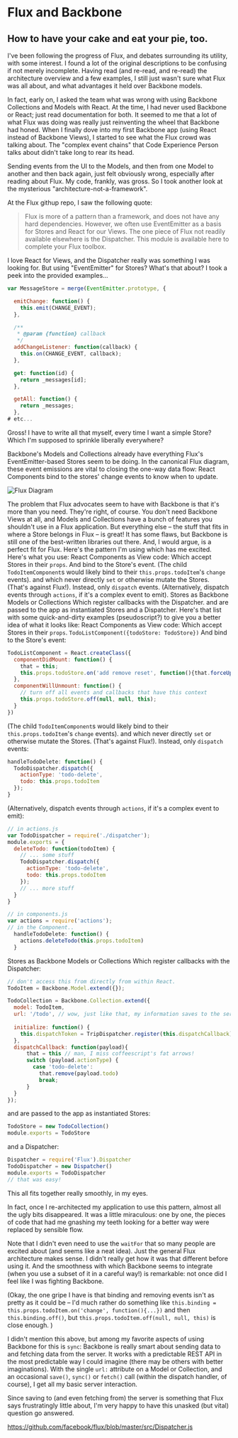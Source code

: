 # Flux and Backbone
## How to have your cake and eat your pie, too. 

I've been following the progress of Flux, and debates surrounding its utility, with some interest. I found a lot of the original descriptions to be confusing if not merely incomplete. Having read (and re-read, and re-read) the architecture overview and a few examples, I still just wasn't sure  what Flux was all about, and what advantages it held over Backbone models. 

In fact, early on, I asked the team what was wrong with using Backbone Collections and Models with React. At the time, I had never used Backbone or React; just read documentation for both. It seemed to me that a lot of what Flux was doing was really just reinventing the wheel that Backbone had honed. 
When I finally dove into my first Backbone app (using React instead of Backbone Views), I started to see what the Flux crowd was talking about. The "complex event chains" that Code Experience Person talks about didn't take long to rear its head. 

Sending events from the UI to the Models, and then from one Model to another and then back again, just felt obviously wrong, especially after reading about Flux. My code, frankly, was gross. So I took another look at the mysterious "architecture-not-a-framework". 

At the Flux githup repo, I saw the following quote: 

> Flux is more of a pattern than a framework, and does not have any hard dependencies. However, we often use EventEmitter as a basis for Stores and React for our Views. The one piece of Flux not readily available elsewhere is the Dispatcher. This module is available here to complete your Flux toolbox.

I love React for Views, and the Dispatcher really was something I was looking for. But using "EventEmitter" for Stores? What's that about? I took a peek into the provided examples... 
```javascript
var MessageStore = merge(EventEmitter.prototype, {

  emitChange: function() {
    this.emit(CHANGE_EVENT);
  },

  /**
   * @param {function} callback
   */
  addChangeListener: function(callback) {
    this.on(CHANGE_EVENT, callback);
  },

  get: function(id) {
    return _messages[id];
  },

  getAll: function() {
    return _messages;
  },
# etc...
```

Gross! I have to write all that myself, every time I want a simple Store? Which I'm supposed to sprinkle liberally everywhere?

Backbone's Models and Collections already have everything Flux's EventEmitter-based Stores seem to be doing. In the canonical Flux diagram, these event emissions are vital to closing the one-way data flow: React Components bind to the stores' change events to know when to update. 

![Flux Diagram](https://github.com/facebook/flux/raw/master/docs/img/flux-diagram-white-background.png)

The problem that Flux advocates seem to have with Backbone is that it's more than you need. They're right, of course. You don't need Backbone Views at all, and Models and Collections have a bunch of features you shouldn't use in a Flux application. 
But everything else – the stuff that fits in where a Store belongs in Flux – is great! It has some flaws, but Backbone is still one of the best-written libraries out there. And, I would argue, is a perfect fit for Flux.
Here's the pattern I'm using which has me excited. Here's what you use:
React Components as View code:
Which accept Stores in their `props`.
And bind to the Store's event.
(The child `TodoItemComponent`s would likely bind to their `this.props.todoItem`'s `change` events). 
and which never directly `set` or otherwise mutate the Stores. (That's against Flux!). Instead, only `dispatch` events.
(Alternatively, dispatch events through `actions`, if it's a complex event to emit).
Stores as Backbone Models or Collections
Which register callbacks with the Dispatcher.
and are passed to the app as instantiated Stores
and a Dispatcher.
Here's that list with some quick-and-dirty examples (pseudoscript?) to give you a better idea of what it looks like:
React Components as View code:
Which accept Stores in their `props`.
`TodoListComponent({todoStore: TodoStore})`
And bind to the Store's event:
```javascript
TodoListComponent = React.createClass({
  componentDidMount: function() {
    that = this;
    this.props.todoStore.on('add remove reset', function(){that.forceUpdate()}, this);
  },
  componentWillUnmount: function() {
    // turn off all events and callbacks that have this context 
    this.props.todoStore.off(null, null, this);
  }
})
```
(The child `TodoItemComponent`s would likely bind to their `this.props.todoItem`'s `change` events). 
and which never directly `set` or otherwise mutate the Stores. (That's against Flux!). Instead, only `dispatch` events: 
```javascript
handleTodoDelete: function() {
  TodoDispatcher.dispatch({
    actionType: 'todo-delete',
    todo: this.props.todoItem
  });
}
```
(Alternatively, dispatch events through `actions`, if it's a complex event to emit):
```js
// in actions.js
var TodoDispatcher = require('./dispatcher');
module.exports = {
  deleteTodo: function(todoItem) {
    // ... some stuff
    TodoDispatcher.dispatch({
      actionType: 'todo-delete',
      todo: this.props.todoItem
    });
    // ... more stuff
  }
}

// in components.js
var actions = require('actions');
// in the Component..
  handleTodoDelete: function() {
    actions.deleteTodo(this.props.todoItem)
  }
```
Stores as Backbone Models or Collections
Which register callbacks with the Dispatcher: 
```js
// don't access this from directly from within React. 
TodoItem = Backbone.Model.extend({});

TodoCollection = Backbone.Collection.extend({
  model: TodoItem,
  url: '/todo', // wow, just like that, my information saves to the server!
  
  initialize: function() {
    this.dispatchToken = TripDispatcher.register(this.dispatchCallback)
  },
  dispatchCallback: function(payload){
      that = this // man, I miss coffeescript's fat arrows!
      switch (payload.actionType) {
        case 'todo-delete':
          that.remove(payload.todo)
          break;
      }
  }
});
```
and are passed to the app as instantiated Stores: 
```js
TodoStore = new TodoCollection()
module.exports = TodoStore
```
and a Dispatcher: 
```js
Dispatcher = require('Flux').Dispatcher
TodoDispatcher = new Dispatcher()
module.exports = TodoDispatcher
// that was easy!
```

This all fits together really smoothly, in my eyes. 

In fact, once I re-architected my application to use this pattern, almost all the ugly bits disappeared. It was a little miraculous: one by one, the pieces of code that had me gnashing my teeth looking for a better way were replaced by sensible flow. 

Note that I didn't even need to use the `waitFor` that so many people are excited about (and seems like a neat idea). Just the general Flux architecture makes sense. I didn't really get how it was that different before using it. And the smoothness with which Backbone seems to integrate (when you use a subset of it in a careful way!) is remarkable: not once did I feel like I was fighting Backbone. 

(Okay, the one gripe I have is that binding and removing events isn't as pretty as it could be – I'd much rather do something like `this.binding = this.props.todoItem.on('change', function(){...})` and then `this.binding.off()`, but `this.props.todoItem.off(null, null, this)` is close enough. )

I didn't mention this above, but among my favorite aspects of using Backbone for this is `sync`: Backbone is really smart about sending data to and fetching data from the server. It works with a predictable REST API in the most predictable way I could  imagine (there may be others with better imaginations). With the single `url:` attribute on a Model or Collection, and an occasional `save()`, `sync()` or `fetch()` call (within the dispatch handler, of course), I get all my basic server interaction. 

Since saving to (and even fetching from) the server is something that Flux says frustratingly little about, I'm very happy to have this unasked (but vital) question go answered.

https://github.com/facebook/flux/blob/master/src/Dispatcher.js

